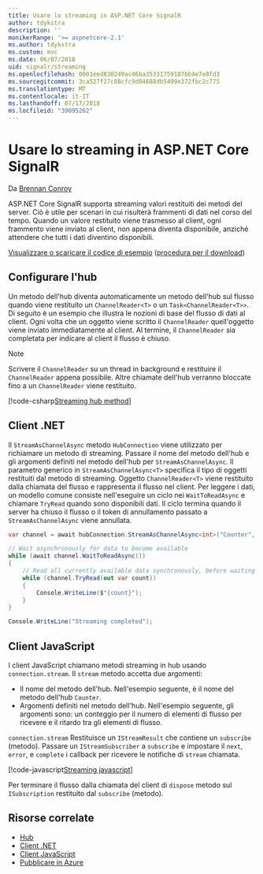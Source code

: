 ```yaml
---
title: Usare lo streaming in ASP.NET Core SignalR
author: tdykstra
description: ''
monikerRange: '>= aspnetcore-2.1'
ms.author: tdykstra
ms.custom: mvc
ms.date: 06/07/2018
uid: signalr/streaming
ms.openlocfilehash: 0001eed830249ac46ba35331759187bb4e7e8fd3
ms.sourcegitcommit: 3ca527f27c88cfc9d04688db5499e372fbc2c775
ms.translationtype: MT
ms.contentlocale: it-IT
ms.lasthandoff: 07/17/2018
ms.locfileid: "39095262"
---
```

# <a name="use-streaming-in-aspnet-core-signalr"></a>Usare lo streaming in ASP.NET Core SignalR

Da [Brennan Conroy](https://github.com/BrennanConroy)

ASP.NET Core SignalR supporta streaming valori restituiti dei metodi del server. Ciò è utile per scenari in cui risulterà frammenti di dati nel corso del tempo. Quando un valore restituito viene trasmesso al client, ogni frammento viene inviato al client, non appena diventa disponibile, anziché attendere che tutti i dati diventino disponibili.

[Visualizzare o scaricare il codice di esempio](https://github.com/aspnet/Docs/tree/live/aspnetcore/signalr/streaming/sample) ([procedura per il download](xref:tutorials/index#how-to-download-a-sample))

## <a name="set-up-the-hub"></a>Configurare l'hub

Un metodo dell'hub diventa automaticamente un metodo dell'hub sul flusso quando viene restituito un `ChannelReader<T>` o un `Task<ChannelReader<T>>`. Di seguito è un esempio che illustra le nozioni di base del flusso di dati al client. Ogni volta che un oggetto viene scritto il `ChannelReader` quell'oggetto viene inviato immediatamente al client. Al termine, il `ChannelReader` sia completata per indicare al client il flusso è chiuso.

> [!NOTE]
> Scrivere il `ChannelReader` su un thread in background e restituire il `ChannelReader` appena possibile. Altre chiamate dell'hub verranno bloccate fino a un `ChannelReader` viene restituito.

[!code-csharp[Streaming hub method](streaming/sample/Hubs/StreamHub.cs?range=10-34)]

## <a name="net-client"></a>Client .NET

Il `StreamAsChannelAsync` metodo `HubConnection` viene utilizzato per richiamare un metodo di streaming. Passare il nome del metodo dell'hub e gli argomenti definiti nel metodo dell'hub per `StreamAsChannelAsync`. Il parametro generico in `StreamAsChannelAsync<T>` specifica il tipo di oggetti restituiti dal metodo di streaming. Oggetto `ChannelReader<T>` viene restituito dalla chiamata del flusso e rappresenta il flusso nel client. Per leggere i dati, un modello comune consiste nell'eseguire un ciclo nei `WaitToReadAsync` e chiamare `TryRead` quando sono disponibili dati. Il ciclo termina quando il server ha chiuso il flusso o il token di annullamento passato a `StreamAsChannelAsync` viene annullata.

```csharp
var channel = await hubConnection.StreamAsChannelAsync<int>("Counter", 10, 500, CancellationToken.None);

// Wait asynchronously for data to become available
while (await channel.WaitToReadAsync())
{
    // Read all currently available data synchronously, before waiting for more data
    while (channel.TryRead(out var count))
    {
        Console.WriteLine($"{count}");
    }
}

Console.WriteLine("Streaming completed");
```

## <a name="javascript-client"></a>Client JavaScript

I client JavaScript chiamano metodi streaming in hub usando `connection.stream`. Il `stream` metodo accetta due argomenti:

* Il nome del metodo dell'hub. Nell'esempio seguente, è il nome del metodo dell'hub `Counter`.
* Argomenti definiti nel metodo dell'hub. Nell'esempio seguente, gli argomenti sono: un conteggio per il numero di elementi di flusso per ricevere e il ritardo tra gli elementi di flusso.

`connection.stream` Restituisce un `IStreamResult` che contiene un `subscribe` (metodo). Passare un `IStreamSubscriber` a `subscribe` e impostare il `next`, `error`, e `complete` i callback per ricevere le notifiche di `stream` chiamata.

[!code-javascript[Streaming javascript](streaming/sample/wwwroot/js/stream.js?range=19-36)]

Per terminare il flusso dalla chiamata del client di `dispose` metodo sul `ISubscription` restituito dal `subscribe` (metodo).

## <a name="related-resources"></a>Risorse correlate

* [Hub](xref:signalr/hubs)
* [Client .NET](xref:signalr/dotnet-client)
* [Client JavaScript](xref:signalr/javascript-client)
* [Pubblicare in Azure](xref:signalr/publish-to-azure-web-app)
